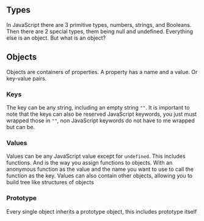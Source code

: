 ## Types
In JavaScript there are 3 primitive types, numbers, strings, and Booleans. Then there are 2 special types, them being null and undefined. Everything else is an object. But what is an object?
## Objects
Objects are containers of properties. A property has a name and a value. Or key-value pairs. 
### Keys
The key can be any string, including an empty string `""`. It is important to note that the keys can also be reserved JavaScript keywords, you just must wrapped those in `""`, non JavaScript keywords do not have to me wrapped but can be. 
### Values
Values can be any JavaScript value except for `undefined`. This includes functions. And is the way you assign functions to objects. With an anonymous function as the value and the name you want to use to call the function as the key. Values can also contain other objects, allowing you to build tree like structures of objects
### Prototype
Every single object inherits a prototype object, this includes prototype itself
